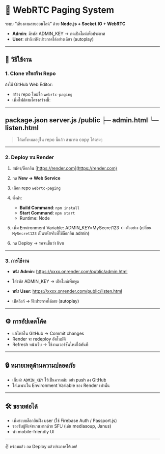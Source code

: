 # 📣 WebRTC Paging System

ระบบ “เสียงตามสายออนไลน์” ด้วย **Node.js + Socket.IO + WebRTC**  
- **Admin**: มีรหัส ADMIN_KEY → กดเปิดไมค์เพื่อประกาศ  
- **User**: เข้าลิงก์ฟังประกาศได้อย่างเดียว (autoplay)

---

## 🚀 วิธีใช้งาน

### 1. Clone หรือสร้าง Repo
ถ้าใช้ GitHub Web Editor:
- สร้าง repo ใหม่ชื่อ `webrtc-paging`
- เพิ่มไฟล์ตามโครงสร้างนี้:
---------------------  
package.json
server.js
/public
├─ admin.html
└─ listen.html
---------------------

> โค้ดทั้งหมดอยู่ใน repo นี้แล้ว สามารถ copy ได้ตรงๆ

---

### 2. Deploy บน Render
1. สมัคร/ล็อกอิน [https://render.com](https://render.com)  
2. กด **New → Web Service**  
3. เลือก repo `webrtc-paging`  
4. ตั้งค่า:
   - **Build Command**: `npm install`
   - **Start Command**: `npm start`
   - Runtime: Node  
5. เพิ่ม Environment Variable: ADMIN_KEY=MySecret123  <--ตัวอย่าง
(เปลี่ยน `MySecret123` เป็นรหัสจริงที่ใช้ล็อกอิน admin)

6. กด Deploy → รอจนขึ้นว่า live

---

### 3. การใช้งาน
- **หน้า Admin**:  https://xxxx.onrender.com/public/admin.html
- ใส่รหัส ADMIN_KEY → เปิดไมค์เพื่อพูด  

- **หน้า User**: https://xxxx.onrender.com/public/listen.html
- เปิดลิงก์ → ฟังประกาศได้เลย (autoplay)

---

## ⚙️ การอัปเดตโค้ด
- แก้ไฟล์ใน GitHub → Commit changes  
- Render จะ redeploy อัตโนมัติ  
- Refresh หน้าเว็บ → ใช้งานเวอร์ชันใหม่ได้ทันที  

---

## 🔒 หมายเหตุด้านความปลอดภัย
- เก็บค่า `ADMIN_KEY` ไว้เป็นความลับ อย่า push ลง GitHub  
- ใส่เฉพาะใน Environment Variable ของ Render เท่านั้น  

---

## 🛠️ ขยายต่อได้
- เพิ่มระบบล็อกอินฝั่ง user (ใช้ Firebase Auth / Passport.js)  
- รองรับผู้ฟังจำนวนมากด้วย SFU (เช่น mediasoup, Janus)  
- ทำ mobile-friendly UI  

---

✌️ พร้อมแล้ว กด Deploy แล้วประกาศได้เลย! 
